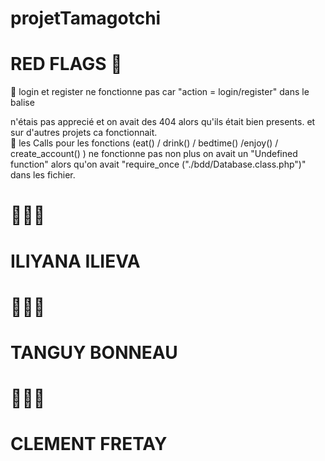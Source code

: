 # projetTamagotchi

# RED FLAGS 🚩
🚩 login et register ne fonctionne pas car "action = login/register" dans le balise <form> n'étais pas apprecié et on avait des 404 alors qu'ils était bien presents. et sur d'autres projets ca fonctionnait.  
🚩 les Calls pour les fonctions (eat() / drink() / bedtime() /enjoy() / create_account() ) ne fonctionne pas non plus on avait un "Undefined function" alors qu'on avait "require_once ("./bdd/Database.class.php")" dans les fichier.   

  
# 👩🏽‍💻
# ILIYANA ILIEVA 
# 👨🏽‍💻
# TANGUY BONNEAU
# 👨🏽‍💻
# CLEMENT FRETAY
